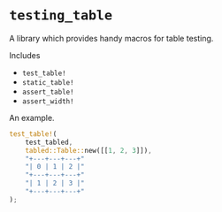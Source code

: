 # `testing_table`

A library which provides handy macros for table testing.

Includes

- `test_table!`
- `static_table!`
- `assert_table!`
- `assert_width!`

An example.

```rust
test_table!(
    test_tabled,
    tabled::Table::new([[1, 2, 3]]),
    "+---+---+---+"
    "| 0 | 1 | 2 |"
    "+---+---+---+"
    "| 1 | 2 | 3 |"
    "+---+---+---+"
);
```